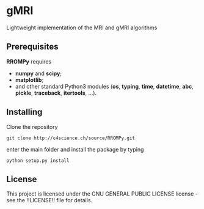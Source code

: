 # gMRI
Lightweight implementation of the MRI and gMRI algorithms

## Prerequisites
**RROMPy** requires
* **numpy** and **scipy**;
* **matplotlib**;
* and other standard Python3 modules (**os**, **typing**, **time**, **datetime**, **abc**, **pickle**, **traceback**, **itertools**, ...).

## Installing
Clone the repository
```
git clone http://c4science.ch/source/RROMPy.git
```
enter the main folder and install the package by typing
```
python setup.py install
```

## License
This project is licensed under the GNU GENERAL PUBLIC LICENSE license - see the !!LICENSE!! file for details.
